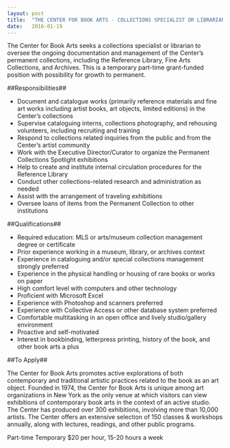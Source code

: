 ```yaml
---
layout: post
title:  "THE CENTER FOR BOOK ARTS - COLLECTIONS SPECIALIST OR LIBRARIAN"
date:   2016-01-19
---
```


The Center for Book Arts seeks a collections specialist or librarian to oversee the ongoing documentation and management of the Center’s permanent collections, including the Reference Library, Fine Arts Collections, and Archives. This is a temporary part-time grant-funded position with possibility for growth to permanent.

##Responsibilities##

* Document and catalogue works (primarily reference materials and fine art works including artist books, art objects, limited editions) in the Center’s collections 
* Supervise cataloguing interns, collections photography, and rehousing volunteers, including recruiting and training
* Respond to collections related inquiries from the public and from the Center’s artist community
* Work with the Executive Director/Curator to organize the Permanent Collections Spotlight exhibitions
* Help to create and institute internal circulation procedures for the Reference Library
* Conduct other collections-related research and administration as needed
* Assist with the arrangement of traveling exhibitions
* Oversee loans of items from the Permanent Collection to other institutions

##Qualifications##

* Required education: MLS or arts/museum collection management degree or certificate
* Prior experience working in a museum, library, or archives context
* Experience in cataloguing and/or special collections management strongly preferred
* Experience in the physical handling or housing of rare books or works on paper
* High comfort level with computers and other technology
* Proficient with Microsoft Excel
* Experience with Photoshop and scanners preferred
* Experience with Collective Access or other database system preferred
* Comfortable multitasking in an open office and lively studio/gallery environment
* Proactive and self-motivated
* Interest in bookbinding, letterpress printing, history of the book, and other book arts a plus

##To Apply##

The Center for Book Arts promotes active explorations of both contemporary and traditional artistic practices related to the book as an art object. Founded in 1974, the Center for Book Arts is unique among art organizations in New York as the only venue at which visitors can view exhibitions of contemporary book arts in the context of an active studio. The Center has produced over 300 exhibitions, involving more than 10,000 artists. The Center offers an extensive selection of 150 classes & workshops annually, along with lectures, readings, and other public programs.

Part-time Temporary
$20 per hour, 15-20 hours a week
